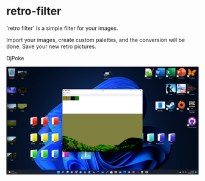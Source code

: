 # retro-filter
 'retro filter' is a simple filter for your images.
 
 Import your images, create custom palettes, and the conversion will be done. Save your new retro pictures.
 
 DjPoke
 
 ![Capture 1](captures/captures.png)